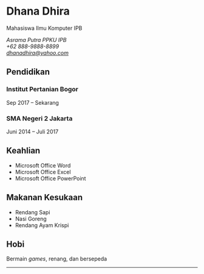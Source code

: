 **Dhana Dhira**[](#dhana-dhira)
===============================

Mahasiswa Ilmu Komputer IPB

*Asrama Putra PPKU IPB* \
*+62 888-9888-8899* \
*dhanadhira@yahoo.com*

Pendidikan[](#pendidikan)
-------------------------
### Institut Pertanian Bogor[](#institut-pertanian-bogor)
Sep 2017 – Sekarang

### SMA Negeri 2 Jakarta[](#sma-negeri-2-jakarta)
Juni 2014 – Juli 2017

Keahlian[](#keahlian)
---------------------
- Microsoft Office Word
- Microsoft Office Excel
- Microsoft Office PowerPoint

Makanan Kesukaan[](#makanan-kesukaan)
-------------------------------------
- Rendang Sapi
- Nasi Goreng
- Rendang Ayam Krispi

Hobi[](#hobi)
-------------
Bermain *games*, renang, dan bersepeda

---
